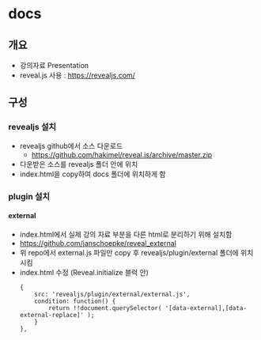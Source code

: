 # docs
## 개요
- 강의자료 Presentation
- reveal.js 사용 : https://revealjs.com/

## 구성
### revealjs 설치
- revealjs github에서 소스 다운로드
  - https://github.com/hakimel/reveal.js/archive/master.zip
- 다운받은 소스를 revealjs 폴더 안에 위치
- index.html을 copy하여 docs 폴더에 위치하게 함

### plugin 설치
#### external
- index.html에서 실제 강의 자료 부분을 다른 html로 분리하기 위해 설치함
- https://github.com/janschoepke/reveal_external
- 위 repo에서 external.js 파일만 copy 후 revealjs/plugin/external 폴더에 위치시킴
- index.html 수정 (Reveal.initialize 블럭 안)
    ```
    {
        src: 'revealjs/plugin/external/external.js',
        condition: function() {
            return !!document.querySelector( '[data-external],[data-external-replace]' );
        }
    },
    ```
